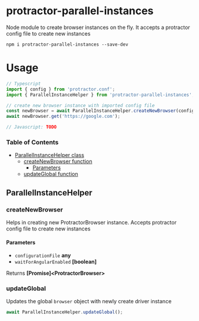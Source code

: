 protractor-parallel-instances
===

Node module to create browser instances on the fly. It accepts a protractor config file to create new instances

```shell
npm i protractor-parallel-instances --save-dev
```

# Usage

```typescript
// Typescript
import { config } from 'protractor.conf';
import { ParallelInstanceHelper } from 'protractor-parallel-instances';

// create new browser instance with imported config file
const newBrowser = await ParallelInstanceHelper.createNewBrowser(config);
await newBrowser.get('https://google.com');
```

```javascript
// Javascript: TODO
```

### Table of Contents

-   [ParallelInstanceHelper class][1]
    -   [createNewBrowser function][2]
        -   [Parameters][3]
    -   [updateGlobal function][4]

## ParallelInstanceHelper

### createNewBrowser

Helps in creating new ProtractorBrowser instance. Accepts protractor config file to create new instances

#### Parameters

-   `configurationFile` **any**
-   `waitForAngularEnabled` **[boolean]**

Returns **[Promise]\<ProtractorBrowser>**

### updateGlobal

Updates the global `browser` object with newly create driver instance
```typescript
await ParallelInstanceHelper.updateGlobal();
```

[1]: #parallelinstancehelper

[2]: #createnewbrowser

[3]: #parameters

[4]: #updateglobal